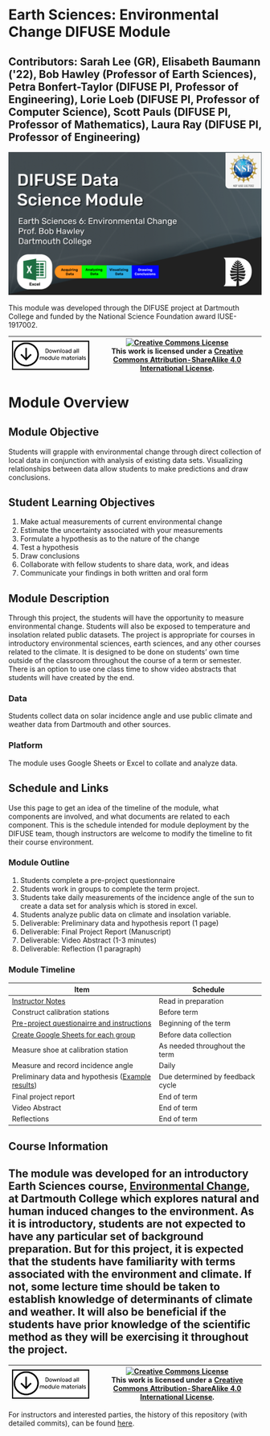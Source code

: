 # Earth Sciences: Environmental Change DIFUSE Module

## Contributors: Sarah Lee (GR), Elisabeth Baumann ('22), Bob Hawley (Professor of Earth Sciences), Petra Bonfert-Taylor (DIFUSE PI, Professor of Engineering), Lorie Loeb (DIFUSE PI, Professor of Computer Science), Scott Pauls (DIFUSE PI, Professor of Mathematics), Laura Ray (DIFUSE PI, Professor of Engineering)

![Earth Sciences: Environmental Change DIFUSE Module Funded by NSF IUSE1917002](repository-assets/images/DIFUSE-EARS6.png)

This module was developed through the DIFUSE project at Dartmouth College and funded by the National Science Foundation award IUSE-1917002.


| <a href="https://github.com/difuse-dartmouth/earth-sciences-environmental-change/archive/refs/heads/main.zip"><img src="/repository-assets/images/download-all.png" alt="Download the entire module" align="center" style="width: 4in;"></a>| <a rel="license" href="http://creativecommons.org/licenses/by-sa/4.0/"><img alt="Creative Commons License" style="width=2in" src="https://i.creativecommons.org/l/by-sa/4.0/88x31.png" /><br></a>This work is licensed under a <a rel="license" href="http://creativecommons.org/licenses/by-sa/4.0/">Creative Commons Attribution-ShareAlike 4.0 International License</a>. |
|---------|----------|


# Module Overview
## Module Objective 
Students will grapple with environmental change through direct collection of local data in conjunction with analysis of existing data sets.  Visualizing relationships between data allow students to make predictions and draw conclusions.

## Student Learning Objectives
1. Make actual measurements of current environmental change
2. Estimate the uncertainty associated with your measurements
3. Formulate a hypothesis as to the nature of the change
4. Test a hypothesis
5. Draw conclusions
6. Collaborate with fellow students to share data, work, and ideas
7. Communicate your findings in both written and oral form

## Module Description
Through this project, the students will have the opportunity to measure environmental change. Students will also be exposed to temperature and insolation related public datasets. The project is appropriate for courses in introductory environmental sciences, earth sciences, and any other courses related to the climate. It is designed to be done on students’ own time outside of the classroom throughout the course of a term or semester. There is an option to use one class time to show video abstracts that students will have created by the end.

### Data
Students collect data on solar incidence angle and use public climate and weather data from Dartmouth and other sources.

### Platform
The module uses Google Sheets or Excel to collate and analyze data.

## Schedule and Links

Use this page to get an idea of the timeline of the module, what components are involved, and what documents are related to each component. This is the schedule intended for module deployment by the DIFUSE team, though instructors are welcome to modify the timeline to fit their course environment.

### Module Outline
1. Students complete a pre-project questionnaire
2. Students work in groups to complete the term project.
3. Students take daily measurements of the incidence angle of the sun to create a data set for analysis which is stored in excel.
4. Students analyze public data on climate and insolation variable.
5. Deliverable: Preliminary data and hypothesis report (1 page)
6. Deliverable: Final Project Report (Manuscript)
7. Deliverable: Video Abstract (1-3 minutes)
8. Deliverable: Reflection (1 paragraph)

### Module Timeline

| Item                                | Schedule                         |
|-------------------------------------|----------------------------------|
| [Instructor Notes](completed_module/logistics/032020_EARS6_InstructorNotes.docx)| Read in preparation |
| Construct calibration stations      | Before term                      |
| [Pre-project questionairre and instructions](completed_module/components/032020_EARS6_StudentInstructions.docx)| Beginning of the term            |
| [Create Google Sheets for each group](completed_module/components/032020_EARS6_ExampleDataStructure.xlsx) | Before data collection           |
| Measure shoe at calibration station | As needed throughout the term    |
| Measure and record incidence angle  | Daily                            |
| Preliminary data and hypothesis ([Example results](completed_module/components/032020_EARS6_ExampleDataStructure.xlsx))     | Due determined by feedback cycle |
| Final project report                | End of term                      |
| Video Abstract                      | End of term                      |
| Reflections                         | End of term                      |

## Course Information

The module was developed for an introductory Earth Sciences course, <a href="http://dartmouth.smartcatalogiq.com/current/orc/Departments-Programs-Undergraduate/Earth-Sciences/EARS-Earth-Sciences-Undergraduate/EARS-6">Environmental Change</a>, at Dartmouth College which explores natural and human induced changes to the environment.  As it is introductory, students are not expected to have any particular set of background preparation.  But for this project, it is expected that the students have familiarity with terms associated with the environment and climate. If not, some lecture time should be taken to establish knowledge of determinants of climate and weather. It will also be beneficial if the students have prior knowledge of the scientific method as they will be exercising it throughout the project.
---

| <a href="https://github.com/difuse-dartmouth/earth-sciences-environmental-change/archive/refs/heads/main.zip"><img src="/repository-assets/images/download-all.png" alt="Download the entire module" align="center" style="width: 4in;"></a>| <a rel="license" href="http://creativecommons.org/licenses/by-sa/4.0/"><img alt="Creative Commons License" style="width=2in" src="https://i.creativecommons.org/l/by-sa/4.0/88x31.png" /><br></a>This work is licensed under a <a rel="license" href="http://creativecommons.org/licenses/by-sa/4.0/">Creative Commons Attribution-ShareAlike 4.0 International License</a>. |
|---------|----------|

For instructors and interested parties, the history of this repository (with detailed commits), can be found [here](https://github.com/difuse-dartmouth/earth-science-environmental-change/commits/main/).


